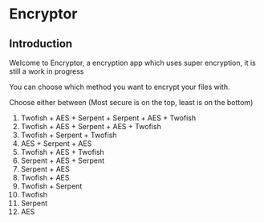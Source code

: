 # Encryptor
## Introduction
Welcome to Encryptor, a encryption app which uses super encryption, it is still a work in progress

You can choose which method you want to encrypt your files with.

Choose either between (Most secure is on the top, least is on the bottom)

1. Twofish + AES + Serpent + Serpent + AES + Twofish
2. Twofish + AES + Serpent + AES + Twofish
3. Twofish + Serpent + Twofish
4. AES + Serpent + AES
5. Twofish + AES + Twofish
6. Serpent + AES + Serpent
7. Serpent + AES
8. Twofish + AES
9. Twofish + Serpent
10. Twofish
11. Serpent
12. AES
